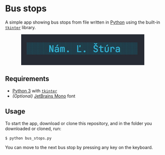 # Bus stops

A simple app showing bus stops from file written in [Python](https://www.python.org) using the built-in [`tkinter`](https://docs.python.org/3/library/tkinter.html) library.

<p align="center">
  <img width="400" src="./bus_stops.png">
</p>

## Requirements

- [Python 3](https://www.python.org) with [`tkinter`](https://docs.python.org/3/library/tkinter.html)
- _(Optional)_ [JetBrains Mono](https://fonts.google.com/specimen/JetBrains+Mono) font

## Usage

To start the app, download or clone this repository, and in the folder you downloaded or cloned, run:

```
$ python bus_stops.py
```

You can move to the next bus stop by pressing any key on the keyboard.
